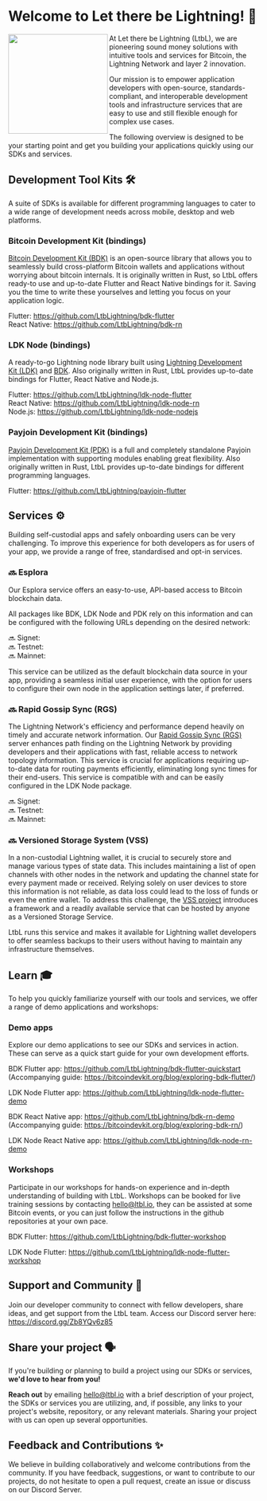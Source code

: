 # Welcome to Let there be Lightning! 👋

<img align="left" width="200" height="200" src="https://www.ltbl.io/logo.png">

At Let there be Lightning (LtbL), we are pioneering sound money solutions with intuitive tools and services for Bitcoin, the Lightning Network and layer 2 innovation.

Our mission is to empower application developers with open-source, standards-compliant, and interoperable development tools and infrastructure services that are easy to use and still flexible enough for complex use cases.

The following overview is designed to be your starting point and get you building your applications quickly using our SDKs and services.

## Development Tool Kits 🛠️

A suite of SDKs is available for different programming languages to cater to a wide range of development needs across mobile, desktop and web platforms.

### Bitcoin Development Kit (bindings)

[Bitcoin Development Kit (BDK)](https://bitcoindevkit.org/) is an open-source library that allows you to seamlessly build cross-platform Bitcoin wallets and applications without worrying about bitcoin internals. It is originally written in Rust, so LtbL offers ready-to use and up-to-date Flutter and React Native bindings for it. Saving you the time to write these yourselves and letting you focus on your application logic.

Flutter: https://github.com/LtbLightning/bdk-flutter  
React Native: https://github.com/LtbLightning/bdk-rn

### LDK Node (bindings)

A ready-to-go Lightning node library built using [Lightning Development Kit (LDK)](https://lightningdevkit.org/) and [BDK](https://bitcoindevkit.org/). Also originally written in Rust, LtbL provides up-to-date bindings for Flutter, React Native and Node.js.

Flutter: https://github.com/LtbLightning/ldk-node-flutter  
React Native: https://github.com/LtbLightning/ldk-node-rn  
Node.js: https://github.com/LtbLightning/ldk-node-nodejs

### Payjoin Development Kit (bindings)

[Payjoin Development Kit (PDK)](https://payjoindevkit.org/) is a full and completely standalone Payjoin implementation with supporting modules enabling great flexibility. Also originally written in Rust, LtbL provides up-to-date bindings for different programming languages.

Flutter: https://github.com/LtbLightning/payjoin-flutter

## Services ⚙️

Building self-custodial apps and safely onboarding users can be very challenging. To improve this experience for both developers as for users of your app, we provide a range of free, standardised and opt-in services.

### 🔜 Esplora

Our Esplora service offers an easy-to-use, API-based access to Bitcoin blockchain data.

All packages like BDK, LDK Node and PDK rely on this information and can be configured with the following URLs depending on the desired network:

🔜 Signet:  
🔜 Testnet:  
🔜 Mainnet:

This service can be utilized as the default blockchain data source in your app, providing a seamless initial user experience, with the option for users to configure their own node in the application settings later, if preferred.

### 🔜 Rapid Gossip Sync (RGS)

The Lightning Network's efficiency and performance depend heavily on timely and accurate network information. Our [Rapid Gossip Sync (RGS)](https://github.com/lightningdevkit/rapid-gossip-sync-server) server enhances path finding on the Lightning Network by providing developers and their applications with fast, reliable access to network topology information. This service is crucial for applications requiring up-to-date data for routing payments efficiently, eliminating long sync times for their end-users. This service is compatible with and can be easily configured in the LDK Node package.

🔜 Signet:  
🔜 Testnet:  
🔜 Mainnet:

### 🔜 Versioned Storage System (VSS)

In a non-custodial Lightning wallet, it is crucial to securely store and manage various types of state data. This includes maintaining a list of open channels with other nodes in the network and updating the channel state for every payment made or received. Relying solely on user devices to store this information is not reliable, as data loss could lead to the loss of funds or even the entire wallet. To address this challenge, the [VSS project](https://github.com/lightningdevkit/vss-server) introduces a framework and a readily available service that can be hosted by anyone as a Versioned Storage Service.

LtbL runs this service and makes it available for Lightning wallet developers to offer seamless backups to their users without having to maintain any infrastructure themselves.

## Learn 🎓

To help you quickly familiarize yourself with our tools and services, we offer a range of demo applications and workshops:

### Demo apps

Explore our demo applications to see our SDKs and services in action. These can serve as a quick start guide for your own development efforts.

BDK Flutter app: https://github.com/LtbLightning/bdk-flutter-quickstart (Accompanying guide: https://bitcoindevkit.org/blog/exploring-bdk-flutter/)

LDK Node Flutter app: https://github.com/LtbLightning/ldk-node-flutter-demo

BDK React Native app: https://github.com/LtbLightning/bdk-rn-demo (Accompanying guide: https://bitcoindevkit.org/blog/exploring-bdk-rn/)

LDK Node React Native app: https://github.com/LtbLightning/ldk-node-rn-demo

### Workshops

Participate in our workshops for hands-on experience and in-depth understanding of building with LtbL. Workshops can be booked for live training sessions by contacting [hello@ltbl.io](mailto:hello@ltbl.io), they can be assisted at some Bitcoin events, or you can just follow the instructions in the github repositories at your own pace.

BDK Flutter: https://github.com/LtbLightning/bdk-flutter-workshop

LDK Node Flutter: https://github.com/LtbLightning/ldk-node-flutter-workshop

## Support and Community 🤝

Join our developer community to connect with fellow developers, share ideas, and get support from the LtbL team. Access our Discord server here: https://discord.gg/Zb8YQv6z85

## Share your project 🗣️

If you're building or planning to build a project using our SDKs or services, **we'd love to hear from you!**

**Reach out** by emailing [hello@ltbl.io](mailto:hello@ltbl.io) with a brief description of your project, the SDKs or services you are utilizing, and, if possible, any links to your project's website, repository, or any relevant materials. Sharing your project with us can open up several opportunities.

## Feedback and Contributions ✨

We believe in building collaboratively and welcome contributions from the community. If you have feedback, suggestions, or want to contribute to our projects, do not hesitate to open a pull request, create an issue or discuss on our Discord Server.
